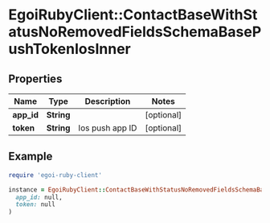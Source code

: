 # EgoiRubyClient::ContactBaseWithStatusNoRemovedFieldsSchemaBasePushTokenIosInner

## Properties

| Name | Type | Description | Notes |
| ---- | ---- | ----------- | ----- |
| **app_id** | **String** |  | [optional] |
| **token** | **String** | Ios push app ID | [optional] |

## Example

```ruby
require 'egoi-ruby-client'

instance = EgoiRubyClient::ContactBaseWithStatusNoRemovedFieldsSchemaBasePushTokenIosInner.new(
  app_id: null,
  token: null
)
```

